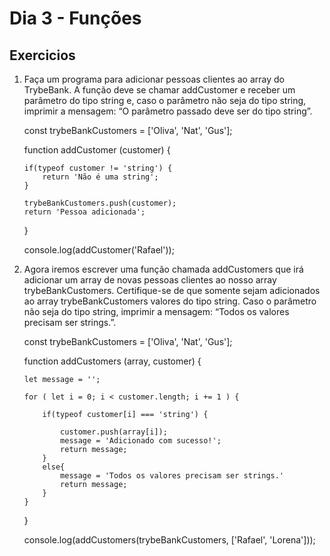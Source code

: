 # Dia 3 - Funções

 ## Exercicios

 1. Faça um programa para adicionar pessoas clientes ao array do TrybeBank. 
    A função deve se chamar addCustomer e receber um parâmetro do tipo string 
    e, caso o parâmetro não seja do tipo string, imprimir a mensagem: 
    “O parâmetro passado deve ser do tipo string”.


    const trybeBankCustomers = ['Oliva', 'Nat', 'Gus'];

    function addCustomer (customer) {
        
        if(typeof customer != 'string') {
            return 'Não é uma string';
        }
        
        trybeBankCustomers.push(customer);
        return 'Pessoa adicionada';
    }

    console.log(addCustomer('Rafael'));

2.  Agora iremos escrever uma função chamada addCustomers que irá adicionar um 
    array de novas pessoas clientes ao nosso array trybeBankCustomers.
    Certifique-se de que somente sejam adicionados ao array trybeBankCustomers 
    valores do tipo string. Caso o parâmetro não seja do tipo string, imprimir 
    a mensagem: “Todos os valores precisam ser strings.”. 

    const trybeBankCustomers = ['Oliva', 'Nat', 'Gus'];

    function addCustomers (array, customer) {
        
        let message = '';

        for ( let i = 0; i < customer.length; i += 1 ) {
            
            if(typeof customer[i] === 'string') {
                
                customer.push(array[i]);
                message = 'Adicionado com sucesso!';
                return message;
            }
            else{
                message = 'Todos os valores precisam ser strings.'
                return message;
            }
        }
    }

    console.log(addCustomers(trybeBankCustomers, ['Rafael', 'Lorena']));



